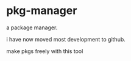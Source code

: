 # pkg-manager
a package manager.

i have now moved most development to github.

make pkgs freely with this tool
